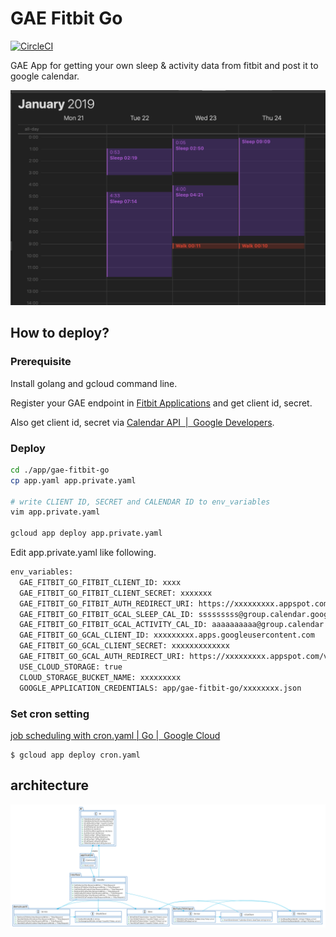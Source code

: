 # GAE Fitbit Go

[![CircleCI](https://circleci.com/gh/go-zen-chu/gae-fitbit-go/tree/master.svg?style=svg)](https://circleci.com/gh/go-zen-chu/gae-fitbit-go/tree/master)

GAE App for getting your own sleep & activity data from fitbit and post it to google calendar.

![](./docs/readme_calendar.png)

## How to deploy?

### Prerequisite

Install golang and gcloud command line.

Register your GAE endpoint in [Fitbit Applications](https://dev.fitbit.com/apps/new) and get client id, secret.

Also get client id, secret via [Calendar API  |  Google Developers](https://developers.google.com/calendar/).

### Deploy

```bash
cd ./app/gae-fitbit-go
cp app.yaml app.private.yaml

# write CLIENT ID, SECRET and CALENDAR ID to env_variables
vim app.private.yaml

gcloud app deploy app.private.yaml
```

Edit app.private.yaml like following.

````bash
env_variables:
  GAE_FITBIT_GO_FITBIT_CLIENT_ID: xxxx
  GAE_FITBIT_GO_FITBIT_CLIENT_SECRET: xxxxxxx
  GAE_FITBIT_GO_FITBIT_AUTH_REDIRECT_URI: https://xxxxxxxxx.appspot.com/v1/fitbitstoretoken
  GAE_FITBIT_GO_FITBIT_GCAL_SLEEP_CAL_ID: sssssssss@group.calendar.google.com
  GAE_FITBIT_GO_FITBIT_GCAL_ACTIVITY_CAL_ID: aaaaaaaaaa@group.calendar.google.com
  GAE_FITBIT_GO_GCAL_CLIENT_ID: xxxxxxxxx.apps.googleusercontent.com
  GAE_FITBIT_GO_GCAL_CLIENT_SECRET: xxxxxxxxxxxxx
  GAE_FITBIT_GO_GCAL_AUTH_REDIRECT_URI: https://xxxxxxxxx.appspot.com/v1/gcalstoretoken
  USE_CLOUD_STORAGE: true
  CLOUD_STORAGE_BUCKET_NAME: xxxxxxxxx
  GOOGLE_APPLICATION_CREDENTIALS: app/gae-fitbit-go/xxxxxxxx.json
````

### Set cron setting

[job scheduling with cron.yaml | Go |  Google Cloud](https://cloud.google.com/appengine/docs/flexible/go/scheduling-jobs-with-cron-yaml)

```
$ gcloud app deploy cron.yaml
```

## architecture

![](./docs/components.png)
